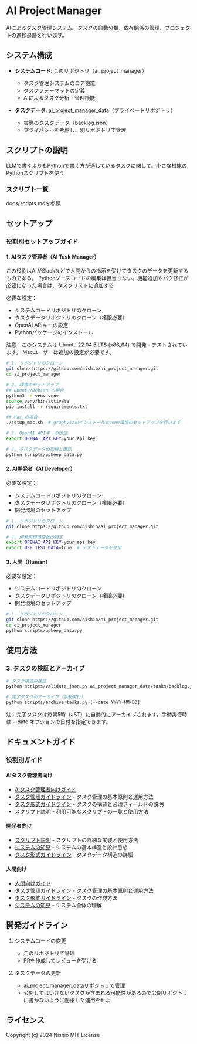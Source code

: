 # AI Project Manager

AIによるタスク管理システム。タスクの自動分類、依存関係の管理、プロジェクトの進捗追跡を行います。

## システム構成

- **システムコード**: このリポジトリ（ai_project_manager）
  - タスク管理システムのコア機能
  - タスクフォーマットの定義
  - AIによるタスク分析・管理機能

- **タスクデータ**: [ai_project_manager_data](https://github.com/nishio/ai_project_manager_data)（プライベートリポジトリ）
  - 実際のタスクデータ（backlog.json）
  - プライバシーを考慮し、別リポジトリで管理

## スクリプトの説明

LLMで書くよりもPythonで書く方が適しているタスクに関して、小さな機能のPythonスクリプトを使う

### スクリプト一覧
docs/scripts.mdを参照

## セットアップ

### 役割別セットアップガイド

#### 1. AIタスク管理者（AI Task Manager）

この役割はAIがSlackなどで人間からの指示を受けてタスクのデータを更新するものである。
Pythonソースコードの編集は担当しない。機能追加やバグ修正が必要になった場合は、タスクリストに追加する

必要な設定：
- システムコードリポジトリのクローン
- タスクデータリポジトリのクローン（権限必要）
- OpenAI APIキーの設定
- Pythonパッケージのインストール

注意：このシステムは Ubuntu 22.04.5 LTS (x86_64) で開発・テストされています。
Macユーザーは追加の設定が必要です。

```bash
# 1. リポジトリのクローン
git clone https://github.com/nishio/ai_project_manager.git
cd ai_project_manager

# 2. 環境のセットアップ
## Ubuntu/Debian の場合
python3 -m venv venv
source venv/bin/activate
pip install -r requirements.txt

## Mac の場合
./setup_mac.sh  # graphvizのインストールとvenv環境のセットアップを行います

# 3. OpenAI APIキーの設定
export OPENAI_API_KEY=your_api_key

# 4. タスクデータの取得と確認
python scripts/upkeep_data.py
```

#### 2. AI開発者（AI Developer）
必要な設定：
- システムコードリポジトリのクローン
- タスクデータリポジトリのクローン（権限必要）
- 開発環境のセットアップ

```bash
# 1. リポジトリのクローン
git clone https://github.com/nishio/ai_project_manager.git

# 4. 開発用環境変数の設定
export OPENAI_API_KEY=your_api_key
export USE_TEST_DATA=true  # テストデータを使用
```

#### 3. 人間（Human）
必要な設定：
- システムコードリポジトリのクローン
- タスクデータリポジトリのクローン（権限必要）
- 開発環境のセットアップ

```bash
# 1. リポジトリのクローン
git clone https://github.com/nishio/ai_project_manager.git
cd ai_project_manager
python scripts/upkeep_data.py
```

## 使用方法


### 3. タスクの検証とアーカイブ
```bash
# タスク構造の検証
python scripts/validate_json.py ai_project_manager_data/tasks/backlog.json

# 完了タスクのアーカイブ（手動実行）
python scripts/archive_tasks.py [--date YYYY-MM-DD]
```

注：完了タスクは毎朝5時（JST）に自動的にアーカイブされます。手動実行時は --date オプションで日付を指定できます。

## ドキュメントガイド

### 役割別ガイド

#### AIタスク管理者向け
- [AIタスク管理者向けガイド](docs/for_manager.md)
- [タスク管理ガイドライン](docs/task_management.md) - タスク管理の基本原則と運用方法
- [タスク形式ガイドライン](docs/task_format.md) - タスクの構造と必須フィールドの説明
- [スクリプト説明](docs/scripts.md) - 利用可能なスクリプトの一覧と使用方法

#### 開発者向け
- [スクリプト説明](docs/scripts.md) - スクリプトの詳細な実装と使用方法
- [システムの知見](docs/knowledge_base.md) - システムの基本構造と設計思想
- [タスク形式ガイドライン](docs/task_format.md) - タスクデータ構造の詳細

#### 人間向け
- [人間向けガイド](docs/for_human.md)
- [タスク管理ガイドライン](docs/task_management.md) - タスク管理の基本原則と運用方法
- [タスク形式ガイドライン](docs/task_format.md) - タスクの作成方法
- [システムの知見](docs/knowledge_base.md) - システム全体の理解

## 開発ガイドライン

1. システムコードの変更
   - このリポジトリで管理
   - PRを作成してレビューを受ける

2. タスクデータの更新
   - ai_project_manager_dataリポジトリで管理
   - 公開してはいけないタスクが含まれる可能性があるので公開リポジトリに書かないように配慮した運用をせよ

## ライセンス

Copyright (c) 2024 Nishio
MIT License
